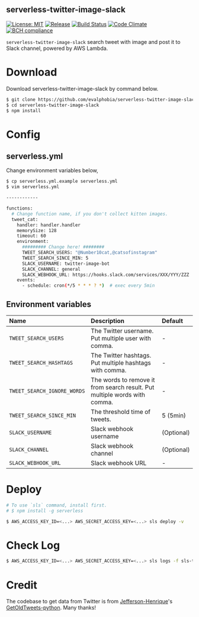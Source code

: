 serverless-twitter-image-slack
----

[![License: MIT][3]][4] [![Release][5]][6] [![Build Status][7]][8]  [![Code Climate][19]][20] [![BCH compliance][21]][22]

[3]: https://img.shields.io/badge/License-MIT-blue.svg
[4]: LICENSE.md
[5]: https://img.shields.io/github/release/evalphobia/serverless-twitter-image-slack.svg
[6]: https://github.com/evalphobia/serverless-twitter-image-slack/releases/latest
[7]: https://travis-ci.org/evalphobia/serverless-twitter-image-slack.svg?branch=master
[8]: https://travis-ci.org/evalphobia/serverless-twitter-image-slack
[9]: https://coveralls.io/repos/evalphobia/serverless-twitter-image-slack/badge.svg?branch=master&service=github
[10]: https://coveralls.io/github/evalphobia/serverless-twitter-image-slack?branch=master
[11]: https://codecov.io/github/evalphobia/serverless-twitter-image-slack/coverage.svg?branch=master
[12]: https://codecov.io/github/evalphobia/serverless-twitter-image-slack?branch=master
[15]: https://img.shields.io/github/downloads/evalphobia/serverless-twitter-image-slack/total.svg?maxAge=1800
[16]: https://github.com/evalphobia/serverless-twitter-image-slack/releases
[17]: https://img.shields.io/github/stars/evalphobia/serverless-twitter-image-slack.svg
[18]: https://github.com/evalphobia/serverless-twitter-image-slack/stargazers
[19]: https://codeclimate.com/github/evalphobia/serverless-twitter-image-slack/badges/gpa.svg
[20]: https://codeclimate.com/github/evalphobia/serverless-twitter-image-slack
[21]: https://bettercodehub.com/edge/badge/evalphobia/serverless-twitter-image-slack?branch=master
[22]: https://bettercodehub.com/

`serverless-twitter-image-slack` search tweet with image and post it to Slack channel, powered by AWS Lambda.

# Download

Download serverless-twitter-image-slack by command below.

```bash
$ git clone https://github.com/evalphobia/serverless-twitter-image-slack
$ cd serverless-twitter-image-slack
$ npm install
```

# Config

## serverless.yml

Change environment variables below,

```bash
$ cp serverless.yml.example serverless.yml
$ vim serverless.yml

------------

functions:
  # Change function name, if you don't collect kitten images.
  tweet_cat:
    handler: handler.handler
    memorySize: 128
    timeout: 60
    environment:
      ######### Change here! ########
      TWEET_SEARCH_USERS: "@Number10cat,@catsofinstagram"
      TWEET_SEARCH_SINCE_MIN: 5
      SLACK_USERNAME: twitter-image-bot
      SLACK_CHANNEL: general
      SLACK_WEBHOOK_URL: https://hooks.slack.com/services/XXX/YYY/ZZZ
    events:
      - schedule: cron(*/5 * * * ? *)  # exec every 5min
```

## Environment variables

|Name|Description|Default|
|:--|:--|:--|
| `TWEET_SEARCH_USERS` | The Twitter username. Put multiple user with comma. | - |
| `TWEET_SEARCH_HASHTAGS` | The Twitter hashtags. Put multiple hashtags with comma. | - |
| `TWEET_SEARCH_IGNORE_WORDS` | The words to remove it from search result. Put multiple words with comma. | - |
| `TWEET_SEARCH_SINCE_MIN` | The threshold time of tweets. | 5 (5min) |
| `SLACK_USERNAME` | Slack webhook username | (Optional) |
| `SLACK_CHANNEL` | Slack webhook channel | (Optional) |
| `SLACK_WEBHOOK_URL` | Slack webhook URL | - |


# Deploy

```bash
# To use `sls` command, install first.
# $ npm install -g serverless

$ AWS_ACCESS_KEY_ID=<...> AWS_SECRET_ACCESS_KEY=<...> sls deploy -v
```


# Check Log

```bash
$ AWS_ACCESS_KEY_ID=<...> AWS_SECRET_ACCESS_KEY=<...> sls logs -f sls-twitter-image-slack -t
```


# Credit

The codebase to get data from Twitter is from [Jefferson-Henrique](https://github.com/Jefferson-Henrique)'s [GetOldTweets-python](https://github.com/Jefferson-Henrique/GetOldTweets-python).
Many thanks!
